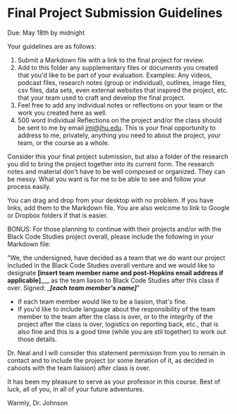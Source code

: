 # Final Project Submission Guidelines

Due: May 18th by midnight

Your guidelines are as follows:

1. Submit a Markdown file with a link to the final project for review.
2. Add to this folder any supplementary files or documents you created that you'd like to be part of your evaluation. Examples: Any videos, podcast files, research notes (group or individual), outlines, image files, csv files, data sets, even external websites that inspired the project, etc. that your team used to craft and develop the final project. 
3. Feel free to add any individual notes or reflections on your team or the work you created here as well.
4. 500 word Individual Reflections on the project and/or the class should be sent to me by email jmj@jhu.edu. This is your final opportunity to address to me, privately, anything you need to about the project, your team, or the course as a whole.

Consider this your final project submission, but also a folder of the research you did to bring the project together into its current form. The research notes and material don't have to be well composed or organized. They can be messy. What you want is for me to be able to see and follow your process easily. 

You can drag and drop from your desktop with no problem. If you have links, add them to the Markdown file. You are also welcome to link to Google or Dropbox folders if that is easier.

BONUS: For those planning to continue with their projects and/or with the Black Code Studies project overall, please include the following in your Markdown file:

"We, the undersigned, have decided as a team that we do want our project included in the Black Code Studies overall venture and we would like to designate __[insert team member name and post-Hopkins email address if applicable]_____ as the team liason to Black Code Studies after this class if over. Signed: ______[each team member's name]_____" 

* If each team member would like to be a liasion, that's fine.
* If you'd like to include language about the responsibility of the team member to the team after the class is over, or to the integrity of the project after the class is over, logistics on reporting back, etc., that is also fine and this is a good time (while you are stil together) to work out those details. 

Dr. Neal and I will consider this statement permission from you to remain in contact and to include the project (or some iteration of it, as decided in cahoots with the team liaision) after class is over. 

It has been my pleasure to serve as your professor in this course. Best of luck, all of you, in all of your future adventures.

Warmly,
Dr. Johnson
